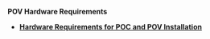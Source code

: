 <strong>POV Hardware Requirements<strong>
        

<ul>
<li><a href="/articles/98_maintenance_and_operational/Hardware/1_POV_Environments/00_hardware_requirements_for_POV.md">Hardware Requirements for POC and POV Installation</a></li>
</ul>

